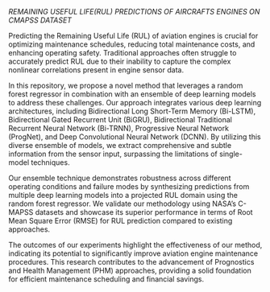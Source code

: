 *REMAINING USEFUL LIFE(RUL) PREDICTIONS OF
AIRCRAFTS ENGINES ON CMAPSS DATASET*

Predicting the Remaining Useful Life (RUL) of aviation engines is crucial for optimizing maintenance schedules, reducing total maintenance costs, and enhancing operating safety. Traditional approaches often struggle to accurately predict RUL due to their inability to capture the complex nonlinear correlations present in engine sensor data.

In this repository, we propose a novel method that leverages a random forest regressor in combination with an ensemble of deep learning models to address these challenges. Our approach integrates various deep learning architectures, including Bidirectional Long Short-Term Memory (Bi-LSTM), Bidirectional Gated Recurrent Unit (BiGRU), Bidirectional Traditional Recurrent Neural Network (Bi-TRNN), Progressive Neural Network (ProgNet), and Deep Convolutional Neural Network (DCNN). By utilizing this diverse ensemble of models, we extract comprehensive and subtle information from the sensor input, surpassing the limitations of single-model techniques.

Our ensemble technique demonstrates robustness across different operating conditions and failure modes by synthesizing predictions from multiple deep learning models into a projected RUL domain using the random forest regressor. We validate our methodology using NASA’s C-MAPSS datasets and showcase its superior performance in terms of Root Mean Square Error (RMSE) for RUL prediction compared to existing approaches.

The outcomes of our experiments highlight the effectiveness of our method, indicating its potential to significantly improve aviation engine maintenance procedures. This research contributes to the advancement of Prognostics and Health Management (PHM) approaches, providing a solid foundation for efficient maintenance scheduling and financial savings.
